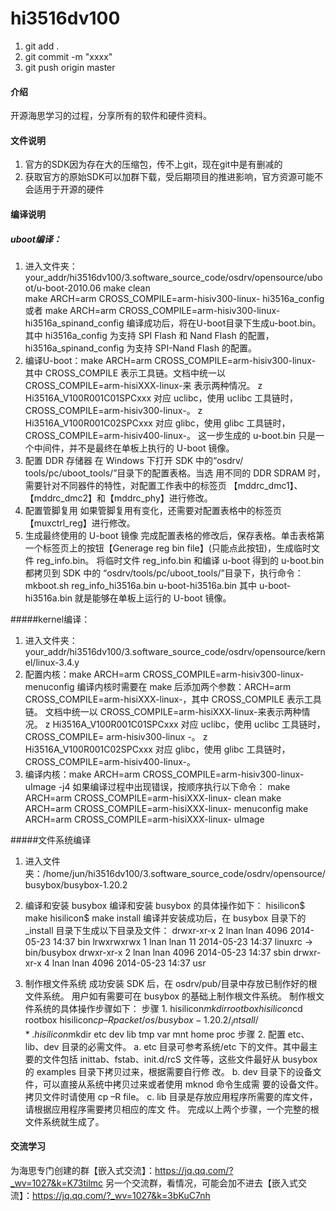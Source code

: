 # hi3516dv100
1.  git add .
2.  git commit -m "xxxx"
3.  git push origin master

#### 介绍
开源海思学习的过程，分享所有的软件和硬件资料。

#### 文件说明

1.  官方的SDK因为存在大的压缩包，传不上git，现在git中是有删减的
2.  获取官方的原始SDK可以加群下载，受后期项目的推进影响，官方资源可能不会适用于开源的硬件

#### 编译说明
##### uboot编译：
1.  进入文件夹：your_addr/hi3516dv100/3.software_source_code/osdrv/opensource/uboot/u-boot-2010.06
	make clean	
	make ARCH=arm CROSS_COMPILE=arm-hisiv300-linux- hi3516a_config 
	或者
	make ARCH=arm CROSS_COMPILE=arm-hisiv300-linux- hi3516a_spinand_config 
	编译成功后，将在U-boot目录下生成u-boot.bin。
	其中 hi3516a_config 为支持 SPI Flash 和 Nand Flash 的配置，hi3516a_spinand_config 为支持
	SPI-Nand Flash 的配置。
2.  编译U-boot：make ARCH=arm CROSS_COMPILE=arm-hisiv300-linux-
	其中 CROSS_COMPILE 表示工具链。文档中统一以 CROSS_COMPILE=arm-hisiXXX-linux-来
	表示两种情况。
	z Hi3516A_V100R001C01SPCxxx 对应 uclibc，使用 uclibc 工具链时，CROSS_COMPILE=arm-hisiv300-linux-。 z Hi3516A_V100R001C02SPCxxx 对应 glibc，使用 glibc 工具链时，CROSS_COMPILE=arm-hisiv400-linux-。
	这一步生成的 u-boot.bin 只是一个中间件，并不是最终在单板上执行的 U-boot 镜像。
3.   配置 DDR 存储器
在 Windows 下打开 SDK 中的“osdrv/ tools/pc/uboot_tools/”目录下的配置表格。当选
用不同的 DDR SDRAM 时，需要针对不同器件的特性，对配置工作表中的标签页
【mddrc_dmc1】、【mddrc_dmc2】和【mddrc_phy】进行修改。
4.   配置管脚复用
如果管脚复用有变化，还需要对配置表格中的标签页【muxctrl_reg】进行修改。
5.  生成最终使用的 U-boot 镜像
完成配置表格的修改后，保存表格。单击表格第一个标签页上的按钮【Generage reg 
bin file】(只能点此按钮)，生成临时文件 reg_info.bin。
将临时文件 reg_info.bin 和编译 u-boot 得到的 u-boot.bin 都拷贝到 SDK 中的
“osdrv/tools/pc/uboot_tools/”目录下，执行命令：
mkboot.sh reg_info_hi3516a.bin u-boot-hi3516a.bin
其中 u-boot-hi3516a.bin 就是能够在单板上运行的 U-boot 镜像。

#####kernel编译：
1.  进入文件夹：your_addr/hi3516dv100/3.software_source_code/osdrv/opensource/kernel/linux-3.4.y
2.  配置内核：make ARCH=arm CROSS_COMPILE=arm-hisiv300-linux- menuconfig
	编译内核时需要在 make 后添加两个参数：ARCH=arm CROSS_COMPILE=arm-hisiXXX-linux-，其中 CROSS_COMPILE 表示工具链。
	文档中统一以 CROSS_COMPILE=arm-hisiXXX-linux-来表示两种情况。
	z Hi3516A_V100R001C01SPCxxx 对应 uclibc，使用 uclibc 工具链时，CROSS_COMPILE= arm-hisiv300-linux -。 z Hi3516A_V100R001C02SPCxxx 对应 glibc，使用 glibc 工具链时，CROSS_COMPILE=arm-hisiv400-linux-。
3.  编译内核：make ARCH=arm CROSS_COMPILE=arm-hisiv300-linux- uImage -j4
	如果编译过程中出现错误，按顺序执行以下命令：
	make ARCH=arm CROSS_COMPILE=arm-hisiXXX-linux- clean 
	make ARCH=arm CROSS_COMPILE=arm-hisiXXX-linux- menuconfig 
	make ARCH=arm CROSS_COMPILE=arm-hisiXXX-linux- uImage

#####文件系统编译
1.  进入文件夹：/home/jun/hi3516dv100/3.software_source_code/osdrv/opensource/busybox/busybox-1.20.2

2.  编译和安装 busybox
	编译和安装 busybox 的具体操作如下：
	hisilicon$ make 
	hisilicon$ make install 
	编译并安装成功后，在 busybox 目录下的_install 目录下生成以下目录及文件：
	drwxr-xr-x 2 lnan lnan 4096 2014-05-23 14:37 bin 
	lrwxrwxrwx 1 lnan lnan 11 2014-05-23 14:37 linuxrc -> bin/busybox 
	drwxr-xr-x 2 lnan lnan 4096 2014-05-23 14:37 sbin 
	drwxr-xr-x 4 lnan lnan 4096 2014-05-23 14:37 usr 

3.  制作根文件系统
	成功安装 SDK 后，在 osdrv/pub/目录中存放已制作好的根文件系统。
	用户如有需要可在 busybox 的基础上制作根文件系统。
	制作根文件系统的具体操作步骤如下：
	步骤 1. hisilicon$mkdir rootbox 
	hisilicon$cd rootbox 
	hisilicon$cp –R packet/os/busybox-1.20.2/_intsall/* . 
	hisilicon$mkdir etc dev lib tmp var mnt home proc 
	步骤 2. 配置 etc、lib、dev 目录的必需文件。
	a. etc 目录可参考系统/etc 下的文件。其中最主要的文件包括 inittab、fstab、init.d/rcS
	文件等，这些文件最好从 busybox 的 examples 目录下拷贝过来，根据需要自行修
	改。
	b. dev 目录下的设备文件，可以直接从系统中拷贝过来或者使用 mknod 命令生成需
	要的设备文件。拷贝文件时请使用 cp –R file。
	c. lib 目录是存放应用程序所需要的库文件，请根据应用程序需要拷贝相应的库文
	件。
	完成以上两个步骤，一个完整的根文件系统就生成了。


#### 交流学习
为海思专门创建的群【嵌入式交流】：https://jq.qq.com/?_wv=1027&k=K73tilmc
另一个交流群，看情况，可能会加不进去【嵌入式交流】：https://jq.qq.com/?_wv=1027&k=3bKuC7nh


